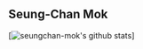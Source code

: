 ## Seung-Chan Mok

[![seungchan-mok's github stats](https://github-readme-stats-git-masterrstaa-rickstaa/api?username=seungchan-mok&count_private=true&show_icons=true&theme=dark)]
